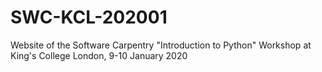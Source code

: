 # SWC-KCL-202001
Website of the Software Carpentry "Introduction to Python" Workshop at King's College London, 9-10 January 2020
